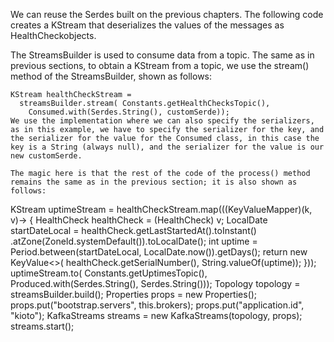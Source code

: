 
We can reuse the Serdes built on the previous chapters. The following code creates a KStream that deserializes the values of the messages as HealthCheckobjects.

The StreamsBuilder is used to consume data from a topic. The same as in previous sections, to obtain a KStream from a topic, we use the stream() method of the StreamsBuilder, shown as follows:

```
KStream healthCheckStream =
  streamsBuilder.stream( Constants.getHealthChecksTopic(),
    Consumed.with(Serdes.String(), customSerde));
We use the implementation where we can also specify the serializers, as in this example, we have to specify the serializer for the key, and the serializer for the value for the Consumed class, in this case the key is a String (always null), and the serializer for the value is our new customSerde.

The magic here is that the rest of the code of the process() method remains the same as in the previous section; it is also shown as follows:

```
KStream uptimeStream = healthCheckStream.map(((KeyValueMapper)(k, v)-> {
  HealthCheck healthCheck = (HealthCheck) v;
  LocalDate startDateLocal = healthCheck.getLastStartedAt().toInstant()
               .atZone(ZoneId.systemDefault()).toLocalDate();
  int uptime =
      Period.between(startDateLocal, LocalDate.now()).getDays();
  return new KeyValue<>(
      healthCheck.getSerialNumber(), String.valueOf(uptime));
}));
uptimeStream.to( Constants.getUptimesTopic(),
      Produced.with(Serdes.String(), Serdes.String()));
Topology topology = streamsBuilder.build();
Properties props = new Properties();
props.put("bootstrap.servers", this.brokers);
props.put("application.id", "kioto");
KafkaStreams streams = new KafkaStreams(topology, props);
streams.start(); 
```
